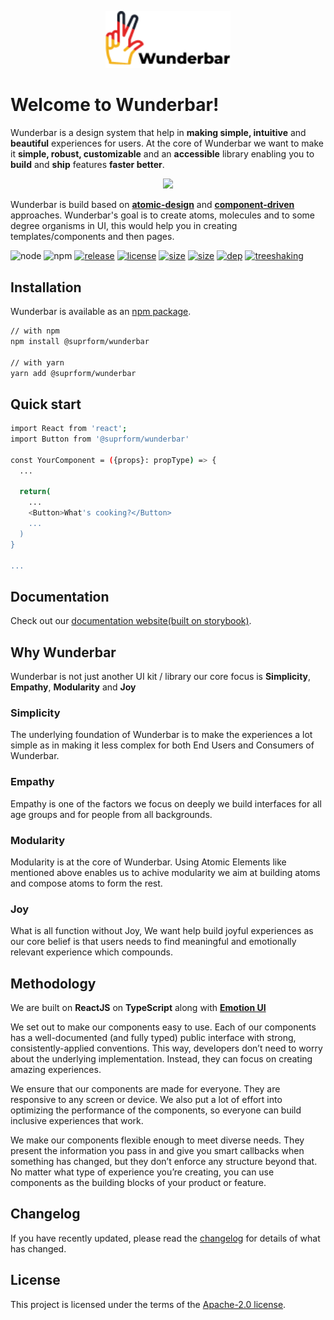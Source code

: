 <p align="center">
  <img src="https://github.com/suprform/wunderbar/raw/master/logo.png" width='200' />
</p>

# Welcome to Wunderbar!

Wunderbar is a design system that help in **making simple, intuitive** and **beautiful** experiences for users. At the core of Wunderbar we want to make it
**simple, robust, customizable** and an **accessible** library enabling you to **build** and **ship** features **faster better**.

<p align="center">
  <img
    src='https://bradfrost.com/wp-content/uploads/2013/06/atomic-design.png'
    width='400'
  />
</p>

Wunderbar is build based on [**atomic-design**](https://bradfrost.com/blog/post/atomic-web-design/) and [**component-driven**](https://componentdriven.org) approaches.
Wunderbar's goal is to create atoms, molecules and to some degree organisms in UI, this would help you in creating templates/components and then pages.


![node](https://badgen.net/npm/node/@suprform/wunderbar)
![npm](https://badgen.net/npm/v/@suprform/wunderbar)
[![release](https://badgen.net/github/release/@suprform/wunderbar)](https://github.com/suprform/wunderbar/releases)
[![license](https://img.shields.io/badge/license-Apache-blue)](https://raw.githubusercontent.com/suprform/wunderbar/master/LICENSE.md)
[![size](https://badgen.net/bundlephobia/min/@suprform/wunderbar)](https://bundlephobia.com/package/@suprform/wunderbar@0.0.1)
[![size](https://badgen.net/bundlephobia/min/@suprform/wunderbar)](https://bundlephobia.com/package/@suprform/wunderbar@0.0.1)
[![dep](https://badgen.net/bundlephobia/dependency-count/@suprform/wunderbar)](https://bundlephobia.com/package/@suprform/wunderbar@0.0.1)
[![treeshaking](https://badgen.net/bundlephobia/tree-shaking/@suprform/wunderbar)](https://bundlephobia.com/package/@suprform/wunderbar@0.0.1)

## Installation

Wunderbar is available as an [npm package](https://www.npmjs.com/package/@suprform/wunderbar).

```sh
// with npm
npm install @suprform/wunderbar

// with yarn
yarn add @suprform/wunderbar
```

## Quick start

```sh
import React from 'react';
import Button from '@suprform/wunderbar'

const YourComponent = ({props}: propType) => {
  ...

  return(
    ...
    <Button>What's cooking?</Button>
    ...
  )
}

...

```

## Documentation

Check out our [documentation website(built on storybook)](https://suprform.github.io/wunderbar/).

## Why Wunderbar

Wunderbar is not just another UI kit / library our core focus is **Simplicity**, **Empathy**, **Modularity** and **Joy**

### Simplicity

The underlying foundation of Wunderbar is to make the experiences a lot simple as in making it less complex for both End Users and Consumers of Wunderbar.

### Empathy

Empathy is one of the factors we focus on deeply we build interfaces for all age groups and for people from all backgrounds.

### Modularity

Modularity is at the core of Wunderbar. Using Atomic Elements like mentioned above enables us to achive modularity we aim at building atoms and compose atoms to form the rest.

### Joy

What is all function without Joy, We want help build joyful experiences as our core belief is that users needs to find meaningful and emotionally relevant experience
which compounds.

## Methodology

We are built on **ReactJS** on **TypeScript** along with **[Emotion UI](https://emotion.sh/)**

We set out to make our components easy to use. Each of our components has a well-documented (and fully typed) public interface with strong, consistently-applied conventions. This way, developers don’t need to worry about the underlying implementation. Instead, they can focus on creating amazing experiences.

We ensure that our components are made for everyone. They are responsive to any screen or device. We also put a lot of effort into optimizing the performance of the components, so everyone can build inclusive experiences that work.

We make our components flexible enough to meet diverse needs. They present the information you pass in and give you smart callbacks when something has changed, but they don’t enforce any structure beyond that. No matter what type of experience you’re creating, you can use components as the building blocks of your product or feature.

## Changelog

If you have recently updated, please read the [changelog](https://github.com/suprform/wunderbar/releases) for details of what has changed.

## License

This project is licensed under the terms of the
[Apache-2.0 license](/LICENSE).
